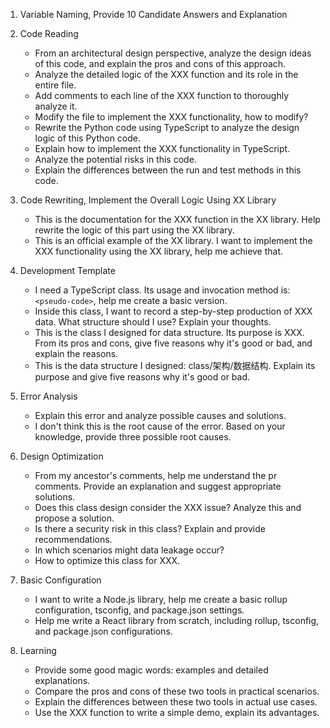 1. Variable Naming, Provide 10 Candidate Answers and Explanation

2. Code Reading

   - From an architectural design perspective, analyze the design ideas of this code, and explain the pros and cons of this approach.
   - Analyze the detailed logic of the XXX function and its role in the entire file.
   - Add comments to each line of the XXX function to thoroughly analyze it.
   - Modify the file to implement the XXX functionality, how to modify?
   - Rewrite the Python code using TypeScript to analyze the design logic of this Python code.
   - Explain how to implement the XXX functionality in TypeScript.
   - Analyze the potential risks in this code.
   - Explain the differences between the run and test methods in this code.

3. Code Rewriting, Implement the Overall Logic Using XX Library

   - This is the documentation for the XXX function in the XX library. Help rewrite the logic of this part using the XX library.
   - This is an official example of the XX library. I want to implement the XXX functionality using the XX library, help me achieve that.

4. Development Template

   - I need a TypeScript class. Its usage and invocation method is: `<pseudo-code>`, help me create a basic version.
   - Inside this class, I want to record a step-by-step production of XXX data. What structure should I use? Explain your thoughts.
   - This is the class I designed for data structure. Its purpose is XXX. From its pros and cons, give five reasons why it's good or bad, and explain the reasons.
   - This is the data structure I designed: class/架构/数据结构. Explain its purpose and give five reasons why it's good or bad.

5. Error Analysis

   - Explain this error and analyze possible causes and solutions.
   - I don't think this is the root cause of the error. Based on your knowledge, provide three possible root causes.

6. Design Optimization

   - From my ancestor's comments, help me understand the pr comments. Provide an explanation and suggest appropriate solutions.
   - Does this class design consider the XXX issue? Analyze this and propose a solution.
   - Is there a security risk in this class? Explain and provide recommendations.
   - In which scenarios might data leakage occur?
   - How to optimize this class for XXX.

7. Basic Configuration

   - I want to write a Node.js library, help me create a basic rollup configuration, tsconfig, and package.json settings.
   - Help me write a React library from scratch, including rollup, tsconfig, and package.json configurations.

8. Learning

   - Provide some good magic words: examples and detailed explanations.
   - Compare the pros and cons of these two tools in practical scenarios.
   - Explain the differences between these two tools in actual use cases.
   - Use the XXX function to write a simple demo, explain its advantages.
